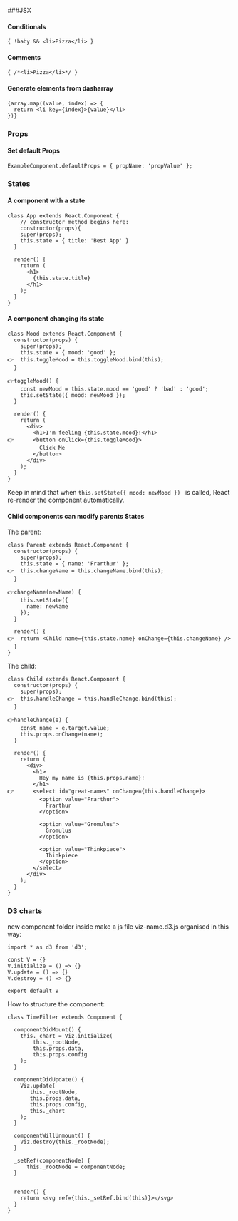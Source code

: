 ###JSX

#### Conditionals
```
{ !baby && <li>Pizza</li> }
```

#### Comments
```
{ /*<li>Pizza</li>*/ }
```

#### Generate elements from dasharray
```
{array.map((value, index) => {
  return <li key={index}>{value}</li>
})}
```

### Props

#### Set default Props
```
ExampleComponent.defaultProps = { propName: 'propValue' };
```

### States

#### A component with a state
```
class App extends React.Component {
	// constructor method begins here:
	constructor(props){
    super(props);
    this.state = { title: 'Best App' }
  }

  render() {
    return (
      <h1>
        {this.state.title}
      </h1>
    );
  }
}
```

#### A component changing its state

```
class Mood extends React.Component {
  constructor(props) {
    super(props);
    this.state = { mood: 'good' };
👉  this.toggleMood = this.toggleMood.bind(this);
  }

👉toggleMood() {
    const newMood = this.state.mood == 'good' ? 'bad' : 'good';
    this.setState({ mood: newMood });
  }

  render() {
    return (
      <div>
        <h1>I'm feeling {this.state.mood}!</h1>
👉      <button onClick={this.toggleMood}>
          Click Me
        </button>
      </div>
    );
  }
}
```
Keep in mind that when `this.setState({ mood: newMood }) ` is called, React re-render the component automatically.

#### Child components can modify parents States
The parent:
```
class Parent extends React.Component {
  constructor(props) {
    super(props);
    this.state = { name: 'Frarthur' };
👉  this.changeName = this.changeName.bind(this);
  }

👉changeName(newName) {
    this.setState({
      name: newName
    });
  }

  render() {
👉  return <Child name={this.state.name} onChange={this.changeName} />
  }
}
```

The child:

```
class Child extends React.Component {
  constructor(props) {
    super(props);
👉  this.handleChange = this.handleChange.bind(this);
  }

👉handleChange(e) {
    const name = e.target.value;
    this.props.onChange(name);
  }

  render() {
    return (
      <div>
        <h1>
          Hey my name is {this.props.name}!
        </h1>
👉      <select id="great-names" onChange={this.handleChange}>
          <option value="Frarthur">
            Frarthur
          </option>

          <option value="Gromulus">
            Gromulus
          </option>

          <option value="Thinkpiece">
            Thinkpiece
          </option>
        </select>
      </div>
    );
  }
}
```

### D3 charts

new component folder
inside make a js file viz-name.d3.js organised in this way:
```
import * as d3 from 'd3';

const V = {}
V.initialize = () => {}
V.update = () => {}
V.destroy = () => {}

export default V
```

How to structure the component:
```
class TimeFilter extends Component {

  componentDidMount() {
    this._chart = Viz.initialize(
        this._rootNode,
        this.props.data,
        this.props.config
    );
  }

  componentDidUpdate() {
    Viz.update(
       this._rootNode,
       this.props.data,
       this.props.config,
       this._chart
    );
  }

  componentWillUnmount() {
    Viz.destroy(this._rootNode);
  }

  _setRef(componentNode) {
      this._rootNode = componentNode;
  }


  render() {
    return <svg ref={this._setRef.bind(this)}></svg>
  }
}
```
